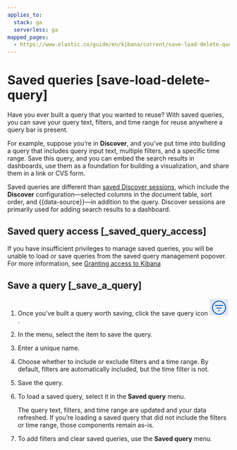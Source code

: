 ```yaml
---
applies_to:
  stack: ga
  serverless: ga
mapped_pages:
  - https://www.elastic.co/guide/en/kibana/current/save-load-delete-query.html
---
```


# Saved queries [save-load-delete-query]

Have you ever built a query that you wanted to reuse? With saved queries, you can save your query text, filters, and time range for reuse anywhere a query bar is present.

For example, suppose you’re in **Discover**, and you’ve put time into building a query that includes query input text, multiple filters, and a specific time range. Save this query, and you can embed the search results in dashboards, use them as a foundation for building a visualization, and share them in a link or CVS form.

Saved queries are different than [saved Discover sessions](/explore-analyze/discover/save-open-search.md), which include the **Discover** configuration—selected columns in the document table, sort order, and {{data-source}}—in addition to the query. Discover sessions are primarily used for adding search results to a dashboard.

## Saved query access [_saved_query_access]

If you have insufficient privileges to manage saved queries, you will be unable to load or save queries from the saved query management popover. For more information, see [Granting access to Kibana](../../../deploy-manage/users-roles/cluster-or-deployment-auth/built-in-roles.md)


## Save a query [_save_a_query]

1. Once you’ve built a query worth saving, click the save query icon ![save query icon](/explore-analyze/images/kibana-saved-query-icon.png "").
2. In the menu, select the item to save the query.
3. Enter a unique name.
4. Choose whether to include or exclude filters and a time range. By default, filters are automatically included, but the time filter is not.
5. Save the query.
6. To load a saved query, select it in the **Saved query** menu.

    The query text, filters, and time range are updated and your data refreshed. If you’re loading a saved query that did not include the filters or time range, those components remain as-is.

7. To add filters and clear saved queries, use the **Saved query** menu.